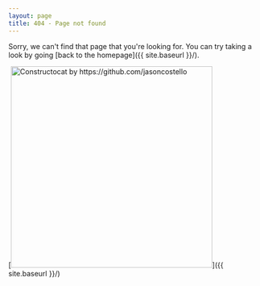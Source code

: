 ```yaml
---
layout: page
title: 404 - Page not found
---
```


Sorry, we can't find that page that you're looking for. You can try taking a look by going [back to the homepage]({{ site.baseurl }}/).

[<img src="{{ site.baseurl }}/images/404.jpg" alt="Constructocat by https://github.com/jasoncostello" style="width: 400px;"/>]({{ site.baseurl }}/)
